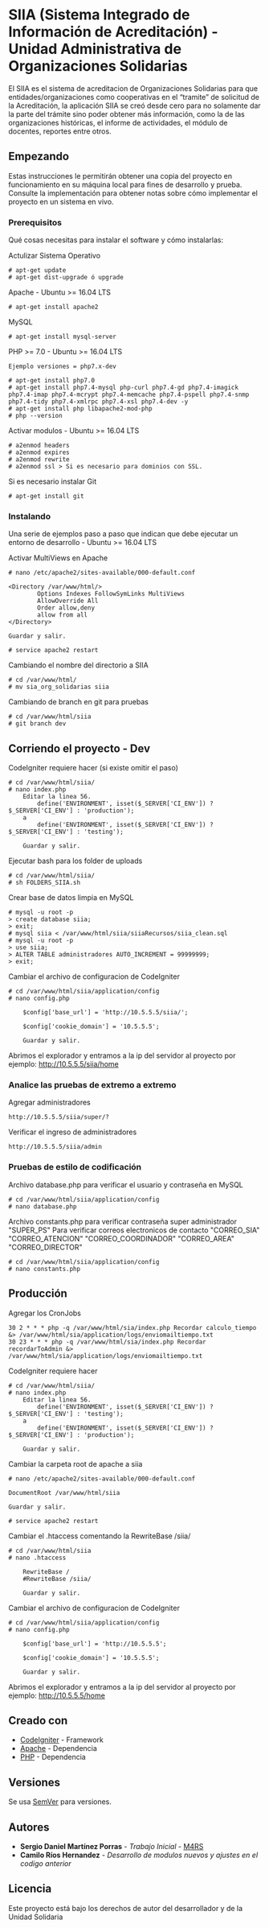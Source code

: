 # SIIA (Sistema Integrado de Información de Acreditación) - Unidad Administrativa de Organizaciones Solidarias

El SIIA es el sistema de acreditacion de Organizaciones Solidarias para que entidades/organizaciones como cooperativas en el “tramite” de solicitud de la Acreditación, la aplicación SIIA se creó desde cero para no solamente dar la parte del trámite sino poder obtener más información, como la de las organizaciones históricas, el informe de actividades, el módulo de docentes, reportes entre otros.

## Empezando

Estas instrucciones le permitirán obtener una copia del proyecto en funcionamiento en su máquina local para fines de desarrollo y prueba. Consulte la implementación para obtener notas sobre cómo implementar el proyecto en un sistema en vivo.

### Prerequisitos

Qué cosas necesitas para instalar el software y cómo instalarlas:

Actulizar Sistema Operativo

```
# apt-get update
# apt-get dist-upgrade ó upgrade
```

Apache - Ubuntu >= 16.04 LTS

```
# apt-get install apache2
```

MySQL

```
# apt-get install mysql-server
```

PHP >= 7.0 - Ubuntu >= 16.04 LTS

```
Ejemplo versiones = php7.x-dev

# apt-get install php7.0
# apt-get install php7.4-mysql php-curl php7.4-gd php7.4-imagick php7.4-imap php7.4-mcrypt php7.4-memcache php7.4-pspell php7.4-snmp php7.4-tidy php7.4-xmlrpc php7.4-xsl php7.4-dev -y
# apt-get install php libapache2-mod-php
# php --version
```

Activar modulos - Ubuntu >= 16.04 LTS

```
# a2enmod headers
# a2enmod expires
# a2enmod rewrite
# a2enmod ssl > Si es necesario para dominios con SSL.
```

Si es necesario instalar Git

```
# apt-get install git
```

### Instalando

Una serie de ejemplos paso a paso que indican que debe ejecutar un entorno de desarrollo - Ubuntu >= 16.04 LTS

Activar MultiViews en Apache

```
# nano /etc/apache2/sites-available/000-default.conf

<Directory /var/www/html/>
        Options Indexes FollowSymLinks MultiViews
        AllowOverride All
        Order allow,deny
        allow from all
</Directory>

Guardar y salir.

# service apache2 restart
```

Cambiando el nombre del directorio a SIIA

```
# cd /var/www/html/
# mv sia_org_solidarias siia
```

Cambiando de branch en git para pruebas

```
# cd /var/www/html/siia
# git branch dev
```

## Corriendo el proyecto - Dev

CodeIgniter requiere hacer (si existe omitir el paso)

```
# cd /var/www/html/siia/
# nano index.php
	Editar la linea 56.
		define('ENVIRONMENT', isset($_SERVER['CI_ENV']) ? $_SERVER['CI_ENV'] : 'production');
	a
		define('ENVIRONMENT', isset($_SERVER['CI_ENV']) ? $_SERVER['CI_ENV'] : 'testing');

	Guardar y salir.
```

Ejecutar bash para los folder de uploads

```
# cd /var/www/html/siia/
# sh FOLDERS_SIIA.sh
```

Crear base de datos limpia en MySQL

```
# mysql -u root -p
> create database siia;
> exit;
# mysql siia < /var/www/html/siia/siiaRecursos/siia_clean.sql
# mysql -u root -p
> use siia;
> ALTER TABLE administradores AUTO_INCREMENT = 99999999;
> exit;
```

Cambiar el archivo de configuracion de CodeIgniter

```
# cd /var/www/html/siia/application/config
# nano config.php

	$config['base_url'] = 'http://10.5.5.5/siia/';

	$config['cookie_domain'] = '10.5.5.5';

	Guardar y salir.
```

Abrimos el explorador y entramos a la ip del servidor al proyecto por ejemplo: http://10.5.5.5/siia/home

### Analice las pruebas de extremo a extremo

Agregar administradores

```
http://10.5.5.5/siia/super/?
```

Verificar el ingreso de administradores

```
http://10.5.5.5/siia/admin
```

### Pruebas de estilo de codificación

Archivo database.php para verificar el usuario y contraseña en MySQL

```
# cd /var/www/html/siia/application/config
# nano database.php
```

Archivo constants.php para verificar contraseña super administrador "SUPER_PS"
Para verificar correos electronicos de contacto "CORREO_SIA" "CORREO_ATENCION" "CORREO_COORDINADOR" "CORREO_AREA" "CORREO_DIRECTOR"

```
# cd /var/www/html/siia/application/config
# nano constants.php
```

## Producción

Agregar los CronJobs

```
30 2 * * * php -q /var/www/html/sia/index.php Recordar calculo_tiempo &> /var/www/html/sia/application/logs/enviomailtiempo.txt
30 23 * * * php -q /var/www/html/sia/index.php Recordar recordarToAdmin &> /var/www/html/sia/application/logs/enviomailtiempo.txt
```

CodeIgniter requiere hacer

```
# cd /var/www/html/siia/
# nano index.php
	Editar la linea 56.
		define('ENVIRONMENT', isset($_SERVER['CI_ENV']) ? $_SERVER['CI_ENV'] : 'testing');
	a
		define('ENVIRONMENT', isset($_SERVER['CI_ENV']) ? $_SERVER['CI_ENV'] : 'production');

	Guardar y salir.
```

Cambiar la carpeta root de apache a siia

```
# nano /etc/apache2/sites-available/000-default.conf

DocumentRoot /var/www/html/siia

Guardar y salir.

# service apache2 restart
```

Cambiar el .htaccess comentando la RewriteBase /siia/

```
# cd /var/www/html/siia
# nano .htaccess

	RewriteBase /
	#RewriteBase /siia/

	Guardar y salir.
```

Cambiar el archivo de configuracion de CodeIgniter

```
# cd /var/www/html/siia/application/config
# nano config.php

	$config['base_url'] = 'http://10.5.5.5';

	$config['cookie_domain'] = '10.5.5.5';

	Guardar y salir.
```

Abrimos el explorador y entramos a la ip del servidor al proyecto por ejemplo: http://10.5.5.5/home

## Creado con

- [CodeIgniter](https://codeigniter.com/) - Framework
- [Apache](https://httpd.apache.org/) - Dependencia
- [PHP](http://php.net/) - Dependencia

## Versiones

Se usa [SemVer](http://semver.org/) para versiones.

## Autores

- **Sergio Daniel Martínez Porras** - _Trabajo Inicial_ - [M4RS](https://bitbucket.org/M4RS/)
- **Camilo Ríos Hernandez** - _Desarrollo de modulos nuevos y ajustes en el codigo anterior_

## Licencia

Este proyecto está bajo los derechos de autor del desarrollador y de la Unidad Solidaria
